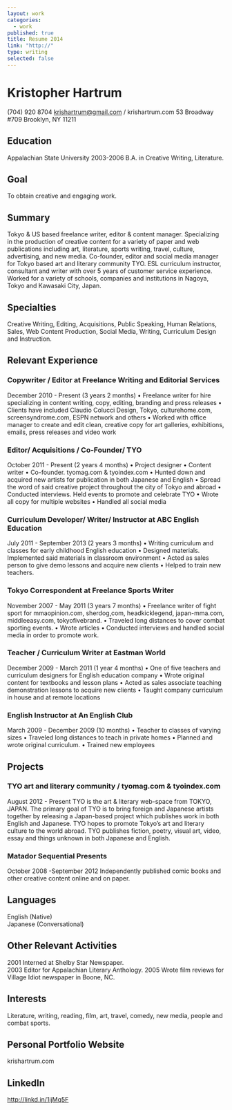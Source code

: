 ```yaml
---
layout: work
categories: 
  - work
published: true
title: Resume 2014
link: "http://"
type: writing
selected: false
---
```


# Kristopher Hartrum
(704) 920 8704
krishartrum@gmail.com / krishartrum.com
53 Broadway #709
Brooklyn, NY 11211

## Education
Appalachian State University
2003-2006
B.A. in Creative Writing, Literature.

## Goal
To obtain creative and engaging work.

## Summary
Tokyo & US based freelance writer, editor & content manager. Specializing in the production of creative content for a variety of paper and web publications including art, literature, sports writing, travel, culture, advertising, and new media. Co-founder, editor and social media manager for Tokyo based art and literary community TYO. ESL curriculum instructor, consultant and writer with over 5 years of customer service experience. Worked for a variety of schools, companies and institutions in Nagoya, Tokyo and Kawasaki City, Japan.

## Specialties
Creative Writing, Editing, Acquisitions, Public Speaking, Human Relations, Sales, Web Content Production, Social Media, Writing, Curriculum Design and Instruction.

## Relevant Experience

### Copywriter / Editor at Freelance Writing and Editorial Services
December 2010 - Present (3 years 2 months)
• Freelance writer for hire specializing in content writing, copy, editing, branding and press releases
• Clients have included Claudio Colucci Design, Tokyo, culturehome.com, screensyndrome.com, ESPN network and others
• Worked with office manager to create and edit clean, creative copy for art galleries, exhibitions, emails, press releases and video work

### Editor/ Acquisitions / Co-Founder/ TYO
October 2011 - Present (2 years 4 months)
• Project designer
• Content writer
• Co-founder. tyomag.com & tyoindex.com
• Hunted down and acquired new artists for publication in both Japanese and English
• Spread the word of said creative project throughout the city of Tokyo and abroad
• Conducted interviews. Held events to promote and celebrate TYO
• Wrote all copy for multiple websites
• Handled all social media

### Curriculum Developer/ Writer/ Instructor at ABC English Education
July 2011 - September 2013 (2 years 3 months)
• Writing curriculum and classes for early childhood English education
• Designed materials. Implemented said materials in classroom environment
• Acted as sales person to give demo lessons and acquire new clients
• Helped to train new teachers.

### Tokyo Correspondent at Freelance Sports Writer
November 2007 - May 2011 (3 years 7 months)
• Freelance writer of fight sport for mmaopinion.com, sherdog,com, headkicklegend, japan-mma.com, middleeasy.com, tokyofivebrand. 
• Traveled long distances to cover combat sporting events. 
• Wrote articles
• Conducted interviews and handled social media in order to promote work.

### Teacher / Curriculum Writer at Eastman World
December 2009 - March 2011 (1 year 4 months)
• One of five teachers and curriculum designers for English education company
• Wrote original content for textbooks and lesson plans
• Acted as sales associate teaching demonstration lessons to acquire new clients
• Taught company curriculum in house and at remote locations

### English Instructor at An English Club
March 2009 - December 2009 (10 months)
• Teacher to classes of varying sizes
• Traveled long distances to teach in private homes
• Planned and wrote original curriculum.
• Trained new employees

## Projects

### TYO art and literary community / tyomag.com & tyoindex.com
August 2012 - Present
TYO is the art & literary web-space from TOKYO, JAPAN. The primary goal of TYO is to bring foreign and Japanese artists together by releasing a Japan-based project which publishes work in both English and Japanese. TYO hopes to promote Tokyo’s art and literary culture to the world abroad. TYO publishes fiction, poetry, visual art, video, essay and things unknown in both Japanese and English.

### Matador Sequential Presents 
October 2008 -September 2012
Independently published comic books and other creative content online and on paper.

## Languages
English  (Native)  
Japanese (Conversational)

## Other Relevant Activities
2001 Interned at Shelby Star Newspaper.  
2003 Editor for Appalachian Literary Anthology.
2005 Wrote film reviews for Village Idiot newspaper in Boone, NC.

## Interests
Literature, writing, reading, film, art, travel, comedy, new media, people and combat sports.

## Personal Portfolio Website
krishartrum.com

## LinkedIn
http://linkd.in/1ijMq5F
